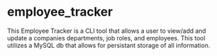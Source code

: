 # employee_tracker

This Employee Tracker is a CLI tool that allows a user to view/add and update a companies departments, job roles, and employees. This tool utilizes a MySQL db that allows for persistant storage of all information.
